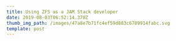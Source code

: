 ```yaml
---
title: Using ZFS as a JAM Stack developer
date: 2019-08-03T06:52:14.378Z
thumb_img_path: /images/47a8e7b71fc4ef59d883c6789914fabc.svg
template: post
---
```


